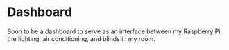 # Dashboard
Soon to be a dashboard to serve as an interface between my Raspberry Pi, the lighting, air conditioning, and blinds in my room.
